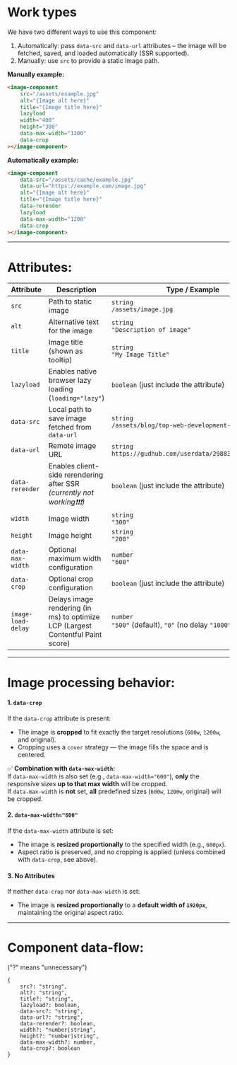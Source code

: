 # Work types

We have two different ways to use this component:

1. Automatically: pass `data-src` and `data-url` attributes – the image will be fetched, saved, and loaded automatically (SSR supported).
2. Manually: use `src` to provide a static image path.

**Manually example:**
```html
<image-component
    src="/assets/example.jpg"
    alt="{Image alt here}"
    title="{Image title here}"
    lazyload
    width="400"
    height="300"
    data-max-width="1200"
    data-crop
></image-component>
```

**Automatically example:**
```html
<image-component
    data-src="/assets/cache/example.jpg"
    data-url="https://example.com/image.jpg"
    alt="{Image alt here}"
    title="{Image title here}"
    data-rerender
    lazyload
    data-max-width="1200"
    data-crop
></image-component>
```

---

# Attributes:

| **Attribute**    | **Description**                                                        | **Type / Example**                                          |
| ---------------- | ---------------------------------------------------------------------- | ----------------------------------------------------------- |
| `src`            | Path to static image                                                   | `string`<br>`/assets/image.jpg`                             |
| `alt`            | Alternative text for the image                                         | `string`<br>`"Description of image"`                        |
| `title`          | Image title (shown as tooltip)                                         | `string`<br>`"My Image Title"`                              |
| `lazyload`       | Enables native browser lazy loading (`loading="lazy"`)                 | `boolean` (just include the attribute)                      |
| `data-src`       | Local path to save image fetched from `data-url`                       | `string`<br>`/assets/blog/top-web-development-books.jpg`    |
| `data-url`       | Remote image URL                                                       | `string`<br>`https://gudhub.com/userdata/29883/1083204.jpg` |
| `data-rerender`  | Enables client-side rerendering after SSR *(currently not working❗❗❗)* | `boolean` (just include the attribute)                      |
| `width`          | Image width                                                            | `string`<br>`"300"`                                         |
| `height`         | Image height                                                           | `string`<br>`"200"`                                         |
| `data-max-width` | Optional maximum width configuration                                   | `number`<br>`"600"`                                         |
| `data-crop`      | Optional crop configuration                                            | `boolean` (just include the attribute)                      |
| `image-load-delay` | Delays image rendering (in ms) to optimize LCP (Largest Contentful Paint score) | `number`<br>`"500"` (default), `"0"` (no delay `"1000"`   |
---

# Image processing behavior:

#### 1. `data-crop`  
If the `data-crop` attribute is present:
- The image is **cropped** to fit exactly the target resolutions (`600w`, `1200w`, and original).
- Cropping uses a `cover` strategy — the image fills the space and is centered.

✅ **Combination with `data-max-width`:**  
If `data-max-width` is also set (e.g., `data-max-width="600"`), **only** the responsive sizes **up to that max width** will be cropped.  
If `data-max-width` is **not** set, **all** predefined sizes (`600w`, `1200w`, original) will be cropped.

#### 2. `data-max-width="600"`  
If the `data-max-width` attribute is set:
- The image is **resized proportionally** to the specified width (e.g., `600px`).
- Aspect ratio is preserved, and no cropping is applied (unless combined with `data-crop`, see above).

#### 3. No Attributes  
If neither `data-crop` nor `data-max-width` is set:
- The image is **resized proportionally** to a **default width of `1920px`**, maintaining the original aspect ratio.

---

# Component data-flow:

("?" means "unnecessary")

```config file
{
    src?: "string",
    alt?: "string",
    title?: "string",
    lazyload?: boolean,
    data-src?: "string",
    data-url?: "string",
    data-rerender?: boolean,
    width?: "number|string",
    height?: "number|string",
    data-max-width?: number,
    data-crop?: boolean
}
```
